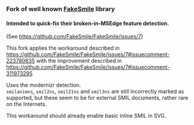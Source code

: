 ### Fork of well known [FakeSmile](https://github.com/FakeSmile/FakeSmile) library
#### Intended to quick-fix their broken-in-MSEdge feature detection.
(See https://github.com/FakeSmile/FakeSmile/issues/7)

This fork applies the workaround described in https://github.com/FakeSmile/FakeSmile/issues/7#issuecomment-223780635 with the improvement described in https://github.com/FakeSmile/FakeSmile/issues/7#issuecomment-311973295

Uses the modernizr detection.  
`smilanimns`, `smil2ns`, `smil21ns` and `smil3ns` are still incorrectly marked as supported, but these seem to be for external SMIL documents, rather rare on the Internets.

This workaround should already enable basic inline SMIL in SVG.